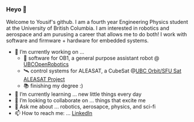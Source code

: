 ### Heyo :rocket:

Welcome to Yousif's github. I am a fourth year Engineering Physics student at the University of British Columbia. I am interested in robotics and aerospace and am purusing a career that allows me to do both! I work with software and firmware + hardware for embedded systems.

- 🔭 I’m currently working on ...
  - 🤖 software for OB1, a general purpose assistant robot @ [UBCOpenRobotics](https://openrobotics.ca/)
  - 🛰️ control systems for ALEASAT, a CubeSat @[UBC Orbit/SFU Sat ALEASAT Project](https://www.ubcorbit.com/projects)
  - 📚 finishing my degree :) 
- 🌱 I’m currently learning ... new little things every day
- 🤝 I’m looking to collaborate on ... things that excite me
- 💬 Ask me about ... robotics, aerosapce, physics, and sci-fi
- 📫 How to reach me: ... [LinkedIn](https://www.linkedin.com/in/yousif-elwishahy/)
